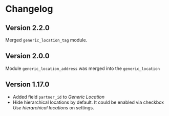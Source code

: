 # Changelog

## Version 2.2.0

Merged `generic_location_tag` module.

## Version 2.0.0

Module `generic_location_address` was merged into the `generic_location`

## Version 1.17.0

- Added field `partner_id` to *Generic Location*
- Hide hierarchical locations by default.
  It could be enabled via checkbox *Use hierarchical locations* on settings.

